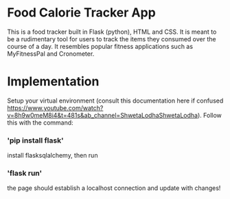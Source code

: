 # Food Calorie Tracker App 
This is a food tracker built in Flask (python), HTML and CSS. It is meant to be a rudimentary tool for users to track the items they consumed over the course of a day. It resembles popular fitness applications such as MyFitnessPal and Cronometer. 

# Implementation
Setup your virtual environment (consult this documentation here if confused https://www.youtube.com/watch?v=8h9w0meM8i4&t=481s&ab_channel=ShwetaLodhaShwetaLodha). Follow this with the command: 
### 'pip install flask' 
install flasksqlalchemy, then run 
### 'flask run'
the page should establish a localhost connection and update with changes!

